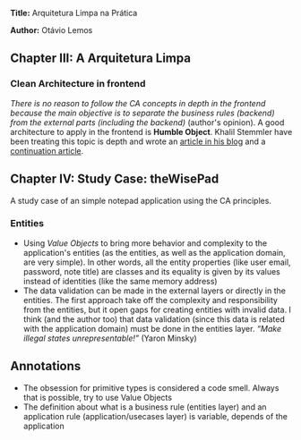 **Title:** Arquitetura Limpa na Prática

**Author:** Otávio Lemos

## Chapter III: A Arquitetura Limpa

### Clean Architecture in frontend

_There is no reason to follow the CA concepts in depth in the frontend because the main objective is to separate the business rules (backend) from the external parts (including the backend)_ (author's opinion). A good architecture to apply in the frontend is **Humble Object**. Khalil Stemmler have been treating this topic is depth and wrote an [article in his blog](https://khalilstemmler.com/articles/client-side-architecture/introduction/) and a [continuation article](https://khalilstemmler.com/articles/typescript-domain-driven-design/ddd-frontend/).

## Chapter IV: Study Case: theWisePad

A study case of an simple notepad application using the CA principles.

### Entities

- Using _Value Objects_ to bring more behavior and complexity to the application's entities (as the entities, as well as the application domain, are very simple). In other words, all the entity properties (like user email, password, note title) are classes and its equality is given by its values instead of identities (like the same memory address)
- The data validation can be made in the external layers or directly in the entities. The first approach take off the complexity and responsibility from the entities, but it open gaps for creating entities with invalid data. I think (and the author too) that data validation (since this data is related with the application domain) must be done in the entities layer. _“Make illegal states unrepresentable!”_ (Yaron Minsky)

## Annotations

- The obsession for primitive types is considered a code smell. Always that is possible, try to use Value Objects
- The definition about what is a business rule (entities layer) and an application rule (application/usecases layer) is variable, depends of the application
